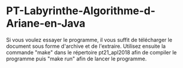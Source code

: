 # PT-Labyrinthe-Algorithme-d-Ariane-en-Java
Si vous voulez essayer le programme, il vous suffit de télécharger le document sous forme d'archive et de l'extraire. Utilisez ensuite la commande "make" dans le répertoire pt21_apl2018 afin de compiler le programme puis "make run" afin de lancer le programme.
